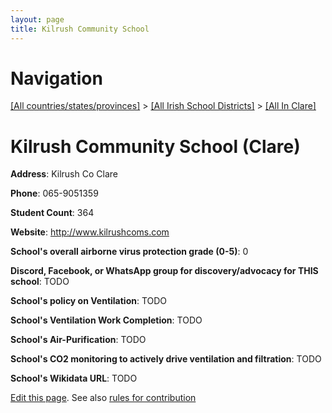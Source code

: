 ```yaml
---
layout: page
title: Kilrush Community School
---
```

# Navigation

[[All countries/states/provinces]](../../..) > [[All Irish School Districts]](../..) > [[All In Clare]](..)

# Kilrush Community School (Clare)

**Address**: Kilrush Co Clare

**Phone**: 065-9051359

**Student Count**: 364

**Website**: <http://www.kilrushcoms.com>

**School's overall airborne virus protection grade (0-5)**: 0

**Discord, Facebook, or WhatsApp group for discovery/advocacy for THIS school**: TODO

**School's policy on Ventilation**: TODO

**School's Ventilation Work Completion**: TODO

**School's Air-Purification**: TODO

**School's CO2 monitoring to actively drive ventilation and filtration**: TODO

**School's Wikidata URL**: TODO


[Edit this page](https://github.com/ventilate-schools/Ireland/edit/main/./Clare/Kilrush_Community_School.md). See also [rules for contribution](../../../contribution-rules/)